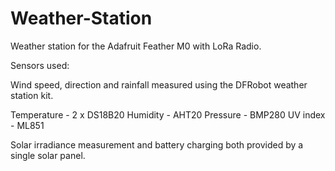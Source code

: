 # Weather-Station

Weather station for the Adafruit Feather M0 with LoRa Radio.

Sensors used:

Wind speed, direction and rainfall measured using the DFRobot weather station kit.

Temperature - 2 x DS18B20
Humidity - AHT20
Pressure - BMP280
UV index - ML851

Solar irradiance measurement and battery charging both provided by a single solar panel.
